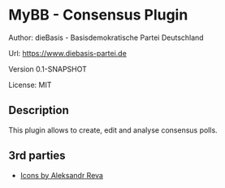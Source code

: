# MyBB - Consensus Plugin

Author: dieBasis - Basisdemokratische Partei Deutschland

Url: https://www.diebasis-partei.de

Version 0.1-SNAPSHOT

License: MIT

## Description

This plugin allows to create, edit and analyse consensus polls.


## 3rd parties

* [Icons by Aleksandr Reva](https://www.iconfinder.com/Revicon)
